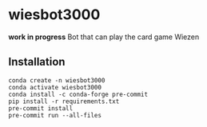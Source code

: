 # wiesbot3000
**work in progress**
Bot that can play the card game Wiezen

## Installation
```
conda create -n wiesbot3000
conda activate wiesbot3000
conda install -c conda-forge pre-commit
pip install -r requirements.txt
pre-commit install
pre-commit run --all-files
```
